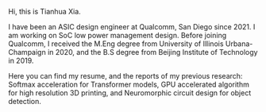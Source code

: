 Hi, this is Tianhua Xia. 

I have been an ASIC design engineer at Qualcomm, San Diego since 2021. I am working on SoC low power management design.
Before joining Qualcomm, I received the M.Eng degree from University of Illinois Urbana-Champaign in 2020, and the B.S degree from Beijing Institute of Technology in 2019.

Here you can find my resume, and the reports of my previous research: Softmax acceleration for Transformer models, GPU accelerated algorithm for high resolution 3D printing, 
and Neuromorphic circuit design for object detection.

